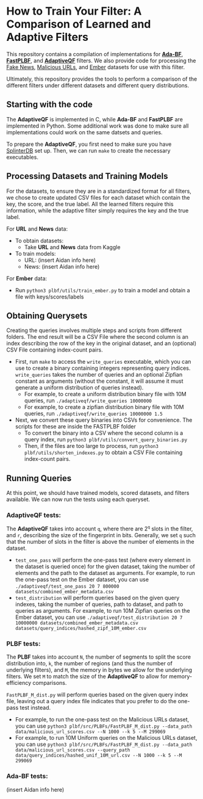 # How to Train Your Filter: A Comparison of Learned and Adaptive Filters

This repository contains a compilation of implementations for **[Ada-BF](https://github.com/DAIZHENWEI/Ada-BF)**, **[FastPLBF](https://github.com/atsukisato/FastPLBF)**, and **[AdaptiveQF](https://github.com/splatlab/adaptiveqf)** filters. We also provide code for processing the [Fake News](https://www.kaggle.com/datasets/clmentbisaillon/fake-and-real-news-dataset), [Malicious URLs](https://www.kaggle.com/datasets/sid321axn/malicious-urls-dataset), and [Ember](https://github.com/elastic/ember) datasets for use with this filter.

Ultimately, this repository provides the tools to perform a comparison of the different filters under different datasets and different query distributions.

## Starting with the code
The **AdaptiveQF** is implemented in C, while **Ada-BF** and **FastPLBF** are implemented in Python. Some additional work was done to make sure all implementations could work on the same datsets and queries.

To prepare the **AdaptiveQF**, you first need to make sure you have [SplinterDB](https://splinterdb.org/) set up. Then, we can run `make` to create the necessary executables.

## Processing Datasets and Training Models

For the datasets, to ensure they are in a standardized format for all filters, we chose to create updated CSV files for each dataset which contain the key, the score, and the true label. All the learned filters require this information, while the adaptive filter simply requires the key and the true label.

For **URL** and **News** data:
- To obtain datasets:
    - Take **URL** and **News** data from Kaggle
- To train models:
    - URL: (insert Aidan info here)
    - News: (insert Aidan info here)

For **Ember** data:
- Run `python3 plbf/utils/train_ember.py` to train a model and obtain a file with keys/scores/labels

## Obtaining Querysets
Creating the queries involves multiple steps and scripts from different folders. The end result will be a CSV File where the second column is an index describing the row of the key in the original dataset, and an (optional) CSV File containing index-count pairs.
- First, run `make` to access the `write_queries` executable, which you can use to create a binary containing integers representing query indices. `write_queries` takes the number of queries and an optional Zipfian constant as arguments (without the constant, it will assume it must generate a uniform distribution of queries instead).
    - For example, to create a uniform distribution binary file with 10M queries, run `./adaptiveqf/write_queries 10000000`
    - For example, to create a zipfian distribution binary file with 10M queries, run `./adaptiveqf/write_queries 10000000 1.5`
- Next, we convert these query binaries into CSVs for convenience. The scripts for these are inside the FASTPLBF folder
    - To convert the binary into a CSV where the second column is a query index, run `python3 plbf/utils/convert_query_binaries.py`
    - Then, if the files are too large to process, run `python3 plbf/utils/shorten_indexes.py` to obtain a CSV File containing index-count pairs.


## Running Queries
At this point, we should have trained models, scored datasets, and filters available. We can now run the tests using each queryset.

### **AdaptiveQF** tests:
The **AdaptiveQF** takes into account `q`, where there are 2<sup>`q`</sup> slots in the filter, and `r`, describing the size of the fingerprint in bits. Generally, we set `q` such that the number of slots in the filter is above the number of elements in the dataset.
- `test_one_pass` will perform the one-pass test (where every element in the dataset is queried once) for the given dataset, taking the number of elements and the path to the dataset as arguments. For example, to run the one-pass test on the Ember dataset, you can use `./adaptiveqf/test_one_pass 20 7 800000 datasets/combined_ember_metadata.csv`
- `test_distribution` will perform queries based on the given query indexes, taking the number of queries, path to dataset, and path to queries as arguments. For example, to run 10M Zipfian queries on the Ember dataset, you can use `./adaptiveqf/test_distribution 20 7 10000000 datasets/combined_ember_metadata.csv datasets/query_indices/hashed_zipf_10M_ember.csv`

### **PLBF** tests:
The **PLBF** takes into account `N`, the number of segments to split the score distribution into, `k`, the number of regions (and thus the number of underlying filters), and `M`, the memory in bytes we allow for the underlying filters. We set `M` to match the size of the **AdaptiveQF** to allow for memory-efficiency comparisons.

`FastPLBF_M_dist.py` will perform queries based on the given query index file, leaving out a query index file indicates that you prefer to do the one-pass test instead.
- For example, to run the one-pass test on the Malicious URLs dataset, you can use `python3 plbf/src/PLBFs/FastPLBF_M_dist.py --data_path data/malicious_url_scores.csv --N 1000 --k 5 --M 299069`
- For example, to run 10M Uniform queries on the Malicious URLs dataset, you can use `python3 plbf/src/PLBFs/FastPLBF_M_dist.py --data_path data/malicious_url_scores.csv --query_path data/query_indices/hashed_unif_10M_url.csv --N 1000 --k 5 --M 299069`

### **Ada-BF** tests:
(insert Aidan info here)